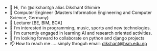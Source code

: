 - 👋 Hi, I’m @dikshantgh alias Dikshant Ghimire
- :school: Computer Engineer (Masters Information Engineering and Computer Science, Germany)
- :school: Lecturer [BE, BIM, BCA]
- 👀 I’m interested in programming, music, sports and new technologies.
- 🌱 I’m currently engaged in learning AI and research oriented activities.
- 💞️ I’m looking forward to collaborate on python and django projects
- 📫 How to reach me .....simply throguh email: dikshant@hsm.edu.np

<!---
dikshantgh/dikshantgh is a ✨ special ✨ repository because its `README.md` (this file) appears on your GitHub profile.
You can click the Preview link to take a look at your changes.
--->
